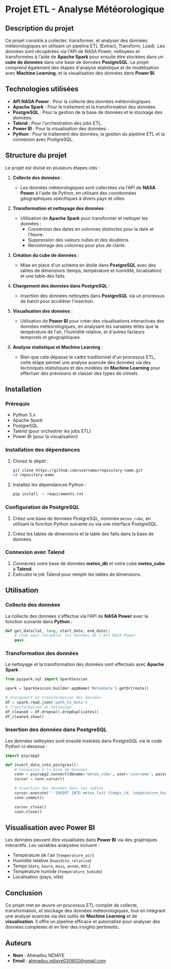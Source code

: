 # Projet ETL - Analyse Météorologique

## Description du projet

Ce projet consiste à collecter, transformer, et analyser des données météorologiques en utilisant un pipeline ETL (Extract, Transform, Load). Les données sont récupérées via l'API de NASA Power, nettoyées et transformées à l'aide de **Apache Spark** pour ensuite être stockées dans un **cube de données** dans une base de données **PostgreSQL**. Le projet comprend également des étapes d'analyse statistique et de modélisation avec **Machine Learning**, et la visualisation des données dans **Power BI**.

## Technologies utilisées

- **API NASA Power** : Pour la collecte des données météorologiques.
- **Apache Spark** : Pour le traitement et la transformation des données.
- **PostgreSQL** : Pour la gestion de la base de données et le stockage des données.
- **Talend** : Pour l'orchestration des jobs ETL.
- **Power BI** : Pour la visualisation des données.
- **Python** : Pour le traitement des données, la gestion du pipeline ETL et la connexion avec PostgreSQL.

## Structure du projet

Le projet est divisé en plusieurs étapes clés :

1. **Collecte des données** :
    - Les données météorologiques sont collectées via l'API de **NASA Power** à l'aide de Python, en utilisant des coordonnées géographiques spécifiques à divers pays et villes.
   
2. **Transformation et nettoyage des données** :
    - Utilisation de **Apache Spark** pour transformer et nettoyer les données :
      - Conversion des dates en colonnes distinctes pour la date et l'heure.
      - Suppression des valeurs nulles et des doublons.
      - Renommage des colonnes pour plus de clarté.

3. **Création du cube de données** :
    - Mise en place d'un schéma en étoile dans **PostgreSQL** avec des tables de dimensions (temps, température et humidité, localisation) et une table des faits.

4. **Chargement des données dans PostgreSQL** :
    - Insertion des données nettoyées dans **PostgreSQL** via un processus de batch pour accélérer l'insertion.

5. **Visualisation des données** :
    - Utilisation de **Power BI** pour créer des visualisations interactives des données météorologiques, en analysant les variables telles que la température de l'air, l'humidité relative, et d'autres facteurs temporels et géographiques.

6. **Analyse statistique et Machine Learning** :
    - Bien que cela dépasse le cadre traditionnel d'un processus ETL, cette étape permet une analyse avancée des données via des techniques statistiques et des modèles de **Machine Learning** pour effectuer des prévisions et classer des types de climats.

## Installation

### Prérequis

- Python 3.x
- Apache Spark
- PostgreSQL
- Talend (pour orchestrer les jobs ETL)
- Power BI (pour la visualisation)

### Installation des dépendances

1. Clonez le dépôt :

   ```bash
   git clone https://github.com/username/repository-name.git
   cd repository-name
   ```

2. Installez les dépendances Python :

   ```bash
   pip install -r requirements.txt
   ```

### Configuration de PostgreSQL

1. Créez une base de données PostgreSQL, nommée `meteo_cube`, en utilisant la fonction Python suivante ou via une interface PostgreSQL.

2. Créez les tables de dimensions et la table des faits dans la base de données.

### Connexion avec Talend

1. Connectez votre base de données **meteo_db** et votre cube **meteo_cube** à **Talend**.
2. Exécutez le job Talend pour remplir les tables de dimensions.

## Utilisation

### Collecte des données

La collecte des données s'effectue via l'API de **NASA Power** avec la fonction suivante dans **Python** :

```python
def get_data(lat, long, start_date, end_date):
    # Code pour récupérer les données de l'API NASA Power
    pass
```

### Transformation des données

Le nettoyage et la transformation des données sont effectués avec **Apache Spark** :

```python
from pyspark.sql import SparkSession

spark = SparkSession.builder.appName('MeteoData').getOrCreate()

# Chargement et transformation des données
df = spark.read.json('path_to_data')
# Transformation et nettoyage
df_cleaned = df.dropna().dropDuplicates()
df_cleaned.show()
```

### Insertion des données dans PostgreSQL

Les données nettoyées sont ensuite insérées dans PostgreSQL via le code Python ci-dessous :

```python
import psycopg2

def insert_data_into_postgres():
    # Connexion à la base de données
    conn = psycopg2.connect(dbname='meteo_cube', user='username', password='password', host='localhost')
    cursor = conn.cursor()

    # Insertion des données dans les tables
    cursor.execute('''INSERT INTO meteo_fait (temps_id, temperature_humide_id, location_id, humidite_relative, temperature_air) VALUES (%s, %s, %s, %s, %s)''', data)
    conn.commit()

    cursor.close()
    conn.close()
```

## Visualisation avec Power BI

Les données peuvent être visualisées dans **Power BI** via des graphiques interactifs. Les variables analysées incluent :

- Température de l'air (`temperature_air`)
- Humidité relative (`humidite_relative`)
- Temps (`date`, `heure`, `mois`, `année`, etc.)
- Température humide (`temperature_humide`)
- Localisation (pays, ville)

## Conclusion

Ce projet met en œuvre un processus ETL complet de collecte, transformation, et stockage des données météorologiques, tout en intégrant une analyse avancée via des outils de **Machine Learning** et de **visualisation**. Il offre un pipeline efficace et automatisé pour analyser des données complexes et en tirer des insights pertinents.

## Auteurs

- **Nom** : Ahmadou NDIAYE  
- **Email** : ahmadou.ndiaye030602@gmail.com


